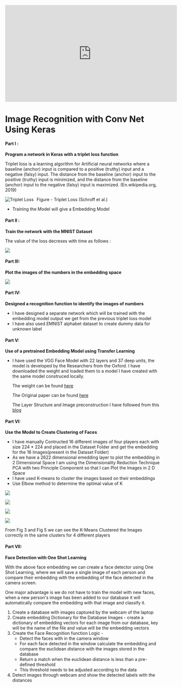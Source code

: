 <iframe width="560" height="315" src="https://www.youtube.com/embed/PnHBsQ7mhbc" frameborder="0" allow="accelerometer; autoplay; encrypted-media; gyroscope; picture-in-picture" allowfullscreen></iframe>

# Image Recognition with Conv Net Using Keras

#### Part I :

**Program a network in Keras with a triplet loss function**

Triplet loss is a learning algorithm for Artificial neural networks where a baseline (anchor) input is compared to a positive (truthy) input and a negative (falsy) input. The distance from the baseline (anchor) input to the positive (truthy) input is minimized, and the distance from the baseline (anchor) input to the negative (falsy) input is maximized. (En.wikipedia.org, 2019)

<img src="https://cdn-images-1.medium.com/max/1600/0*_WNBFcRVEOz6QM7R."
     alt="Triplet Loss"
     style="float: left; margin-right: 10px;" />

Figure - Triplet Loss (Schroff et al.)

* Training the Model will give a Embedding Model 

#### Part II :

**Train the network with the MNIST Dataset**

The value of the loss decreses with time as follows :

![](Images/LossTriplet.png)

#### Part III:

**Plot the images of the numbers in the embedding space**

![](Images/keras_mnist_triplet_layout.png)

#### Part IV:

**Designed a recognition function to identify the images of numbers**
* I have designed a separate network which will be trained with the embedding model output we get from the previous triplet loss model
* I have also used EMNIST alphabet dataset to create dummy data for unknown label

#### Part V:

**Use of a pretrained Embedding Model using Transfer Learning**

* I have used the VGG Face Model with 22 layers and 37 deep units, the model is developed by the Researchers from the Oxford. I have downloaded the weight and loaded them to a model I have created with the same model construced locally.

     The weight can be found <a href="https://drive.google.com/file/d/1CPSeum3HpopfomUEK1gybeuIVoeJT_Eo/view?usp=sharing">here</a>

     The Original paper can be found <a href="http://www.robots.ox.ac.uk/~vgg/publications/2015/Parkhi15/parkhi15.pdf">here</a>

     The Layer Structure and Image preconstruction I have followed from this <a href="https://sefiks.com/2018/08/06/deep-face-recognition-with-keras/">blog</a>

#### Part VI:

**Use the Model to Create Clustering of Faces**

* I have manually Contructed 16 different images of four players each with size 224 * 224 and placed in the Dataset Folder and get the embedding for the 16 Images(present in the Dataset Folder)
* As we have a 2622 dimensional emedding layer to plot the embedding in 2 Dimensional Space I am using the Dimensionality Reduction Technique PCA with two Principle Component so that I can Plot the Images in 2 D Space
* I have used K-means to cluster the images based on their embeddings
* Use Elbow method to determine the optimal value of K

![](Images/Elbow_output.png)

![](Images/FaceClusters_Signs.png)

![](Images/K_MeansClusters.png)

![](Images/PlotImages.png)

From Fig 3 and Fig 5 we can see the K-Means Clustered the Images correctly in the same clusters for 4 different players

#### Part VII:

**Face Detection with One Shot Learning**

With the above face embedding we can create a face detector using One Shot Learning, where we will save a single image of each person and compare their embedding with the embedding of the face detected in the camera screen.

One major advantage is we do not have to train the model with new faces, when a new person's image has been added to our database it will automatically compare the embedding with that image and classify it.

 1. Create a database with images captured by the webcam of the laptop
 2. Create embedding Dictionary for the Database Images - create a dictionary of embedding vectors for each image from our database, key will be the name of the file and value will be the embedding vectors
 3. Create the Face Recognition function
     Logic - 
     * Detect the faces with in the camera window
     * For each face detected in the window calculate the embedding and compare the euclidean distance with the images stored in the database
     * Return a match when the euclidean distance is less than a pre-defined threshold
     * This threshold needs to be adjusted according to the data
 4. Detect images through webcam and show the detected labels with the distances


